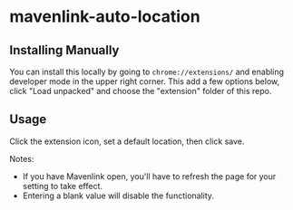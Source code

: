 # mavenlink-auto-location

## Installing Manually

You can install this locally by going to `chrome://extensions/` and enabling developer mode in the upper right corner. This add a few options below, click "Load unpacked" and choose the "extension" folder of this repo.

## Usage

Click the extension icon, set a default location, then click save.

Notes:
- If you have Mavenlink open, you'll have to refresh the page for your setting to take effect.
- Entering a blank value will disable the functionality.
